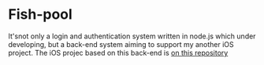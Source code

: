 # Fish-pool
It'snot only a login and authentication system written in node.js which under developing, but a back-end system aiming to support my another iOS project.
The iOS projec based on this back-end is [on this repository](https://github.com/UncleJerry/Dailylife-with-a-fish)
